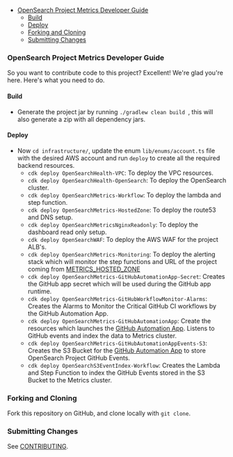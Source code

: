 - [OpenSearch Project Metrics Developer Guide](#opensearch-project-metrics-developer-guide)
    - [Build](#build)
    - [Deploy](#deploy)
    - [Forking and Cloning](#forking-and-cloning)
    - [Submitting Changes](#submitting-changes)

### OpenSearch Project Metrics Developer Guide

So you want to contribute code to this project? Excellent! We're glad you're here. Here's what you need to do.

#### Build

- Generate the project jar by running `./gradlew clean build `, this will also generate a zip with all dependency jars.

#### Deploy

- Now `cd infrastructure/`, update the enum `lib/enums/account.ts` file with the desired AWS account and run `deploy` to create all the required backend resources.
    - `cdk deploy OpenSearchHealth-VPC`: To deploy the VPC resources.
    - `cdk deploy OpenSearchHealth-OpenSearch`: To deploy the OpenSearch cluster.
    - `cdk deploy OpenSearchMetrics-Workflow`: To deploy the lambda and step function.
    - `cdk deploy OpenSearchMetrics-HostedZone`: To deploy the route53 and DNS setup.
    - `cdk deploy OpenSearchMetricsNginxReadonly`: To deploy the dashboard read only setup.
    - `cdk deploy OpenSearchWAF`: To deploy the AWS WAF for the project ALB's.
    - `cdk deploy OpenSearchMetrics-Monitoring`: To deploy the alerting stack which will monitor the step functions and URL of the project coming from [METRICS_HOSTED_ZONE](https://github.com/opensearch-project/opensearch-metrics/blob/main/infrastructure/lib/enums/project.ts)
    - `cdk deploy OpenSearchMetrics-GitHubAutomationApp-Secret`: Creates the GitHub app secret which will be used during the GitHub app runtime.
    - `cdk deploy OpenSearchMetrics-GitHubWorkflowMonitor-Alarms`: Creates the Alarms to Monitor the Critical GitHub CI workflows by the GitHub Automation App.
    - `cdk deploy OpenSearchMetrics-GitHubAutomationApp`: Create the resources which launches the [GitHub Automation App](https://github.com/opensearch-project/automation-app). Listens to GitHub events and index the data to Metrics cluster.
    - `cdk deploy OpenSearchMetrics-GitHubAutomationAppEvents-S3`: Creates the S3 Bucket for the [GitHub Automation App](https://github.com/opensearch-project/automation-app) to store OpenSearch Project GitHub Events.
    - `cdk deploy OpenSearchS3EventIndex-Workflow`: Creates the Lambda and Step Function to index the GitHub Events stored in the S3 Bucket to the Metrics cluster.

### Forking and Cloning

Fork this repository on GitHub, and clone locally with `git clone`.

### Submitting Changes

See [CONTRIBUTING](CONTRIBUTING.md).
